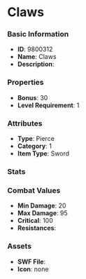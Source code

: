 # Claws



### Basic Information

- **ID**: 9800312
- **Name**: Claws
- **Description**: 

### Properties

- **Bonus**: 30
- **Level Requirement**: 1

### Attributes

- **Type**: Pierce    
- **Category**: 1
- **Item Type**: Sword

### Stats


### Combat Values

- **Min Damage**: 20
- **Max Damage**: 95
- **Critical**: 100
- **Resistances**: 

### Assets

- **SWF File**: 
- **Icon**: none

